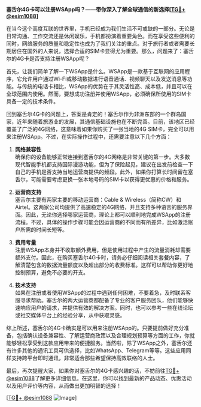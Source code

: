 **塞舌尔4G卡可以注册WSApp吗？——带你深入了解全球通信的新选择[[TG💪+ @esim1088](https://t.me/s/esim1088)]**

在当今这个高度互联的世界里，手机已经成为我们生活不可或缺的一部分。无论是日常沟通、工作交流还是休闲娱乐，手机都扮演着重要角色。而在享受这些便利的同时，网络服务的质量和稳定性也成为了我们关注的重点。对于旅行者或者需要长期居住在国外的人来说，选择合适的SIM卡显得尤为重要。那么，问题来了：塞舌尔的4G卡是否支持注册WSApp呢？

首先，让我们简单了解一下WSApp是什么。WSApp是一款基于互联网的应用程序，它允许用户通过Wi-Fi或移动数据进行语音通话、视频聊天以及发送消息等功能。与传统的电话卡相比，WSApp的优势在于其灵活性高、成本低，并且可以在全球范围内使用。然而，要想成功注册并使用WSApp，必须确保所使用的SIM卡具备一定的技术条件。

回到塞舌尔4G卡的问题上，答案是肯定的！塞舌尔作为非洲东部的一个群岛国家，近年来随着旅游业的发展，其通信基础设施也在不断完善。目前，该地区已经覆盖了广泛的4G网络，这意味着如果你购买了一张当地的4G SIM卡，完全可以用来注册WSApp。不过，在实际操作过程中，还需要注意以下几个方面：

1. **网络兼容性**  
   确保你的设备能够正常连接到塞舌尔的4G网络是非常关键的第一步。大多数现代智能手机都支持国际漫游功能，但为了保险起见，建议在出发前检查一下自己的手机是否支持当地运营商提供的频段。此外，如果你打算长时间留在塞舌尔，可能需要考虑更换一张本地号码的SIM卡以获得更优惠的价格和服务。

2. **运营商支持**  
 塞舌尔主要有两家主要的移动运营商：Cable & Wireless（简称CW）和Airtel。这两家公司均提供了高速稳定的4G网络，并且支持多种语言的服务界面。因此，无论你选择哪家运营商，理论上都可以顺利地完成WSApp的注册流程。不过，具体的操作步骤可能会因运营商的不同而有所差异，比如激活账户所需的时间长短等。

3. **费用考量**  
 注册WSApp本身并不收取额外费用，但是使用过程中产生的流量消耗却需要额外支付。因此，在购买塞舌尔4G卡时，请务必仔细阅读相关套餐内容，了解清楚包含的数据流量额度以及超出部分的收费标准。这样可以帮助你更好地控制预算，避免不必要的开支。

4. **技术支持**  
 如果在注册或者使用WSApp的过程中遇到任何困难，不要着急，及时联系客服寻求帮助。塞舌尔的两大运营商都配备了专业的客户服务团队，他们能够快速响应用户的请求，并提供有效的解决方案。同时，也可以参考一些在线论坛或社交媒体平台上的经验分享，从中获取灵感。

综上所述，塞舌尔的4G卡确实是可以用来注册WSApp的。只要提前做好充分准备，包括确认设备兼容性、了解运营商政策以及合理规划预算等方面的工作，你就能够轻松享受到这款应用带来的便捷服务。当然啦，除了WSApp之外，塞舌尔还有许多其他的通讯工具可供选择，比如WhatsApp、Telegram等等。这些应用同样支持跨平台即时通讯，非常适合那些希望保持高效联络的人士。

最后，再次提醒大家，如果你对塞舌尔的4G卡感兴趣的话，不妨前往[TG💪+ @esim1088](https://t.me/s/esim1088)了解更多详细信息。在这里，你可以找到最新的产品动态、优惠活动以及用户评价等内容，从而做出更加明智的选择！

[[TG💪+ @esim1088](https://t.me/s/esim1088) ![Image](https://i.postimg.cc/4NQfJmqS/Snipaste-2025-05-13-00-14-12.png)]